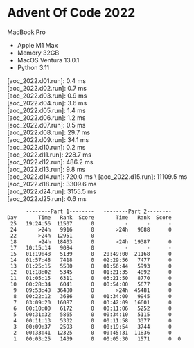 # Advent Of Code 2022

MacBook Pro
- Apple M1 Max
- Memory 32GB 
- MacOS Ventura 13.0.1
- Python 3.11


[aoc_2022.d01.run]: 0.4 ms \
[aoc_2022.d02.run]: 0.7 ms \
[aoc_2022.d03.run]: 0.9 ms \
[aoc_2022.d04.run]: 3.6 ms \
[aoc_2022.d05.run]: 1.4 ms \
[aoc_2022.d06.run]: 1.2 ms \
[aoc_2022.d07.run]: 0.5 ms \
[aoc_2022.d08.run]: 29.7 ms \
[aoc_2022.d09.run]: 34.1 ms \
[aoc_2022.d10.run]: 0.2 ms \
[aoc_2022.d11.run]: 228.7 ms \
[aoc_2022.d12.run]: 486.2 ms \
[aoc_2022.d13.run]: 9.8 ms \
[aoc_2022.d14.run]: 720.0 ms \ 
[aoc_2022.d15.run]: 11109.5 ms \
[aoc_2022.d18.run]: 3309.6 ms \
[aoc_2022.d24.run]: 3155.5 ms \
[aoc_2022.d25.run]: 0.6 ms

```             
      --------Part 1--------   --------Part 2--------
Day       Time   Rank  Score       Time   Rank  Score
 25   19:24:56  11507      0          -      -      -
 24       >24h   9916      0       >24h   9688      0
 22       >24h  12951      0          -      -      -
 18       >24h  18403      0       >24h  19387      0
 17   10:15:14   9084      0          -      -      -
 15   01:19:48   5139      0   20:49:00  21168      0
 14   01:57:48   7418      0   02:29:56   7477      0
 13   01:25:15   5580      0   01:56:44   5993      0
 12   01:18:02   5345      0   01:21:35   4892      0
 11   01:05:15   6311      0   03:21:50   8770      0
 10   00:28:34   6041      0   00:54:00   5677      0
  9   09:53:48  36480      0       >24h  45481      0
  8   00:22:12   3686      0   01:34:00   9945      0
  7   03:09:20  16087      0   03:42:09  16601      0
  6   00:10:00   6172      0   00:11:06   5252      0
  5   00:31:32   5865      0   00:34:10   5115      0
  4   00:11:13   5332      0   00:11:58   3377      0
  3   00:09:37   2593      0   00:19:54   3744      0
  2   00:33:41  12325      0   00:45:31  11836      0
  1   00:03:25   1439      0   00:05:30   1571      0  0
  ```
